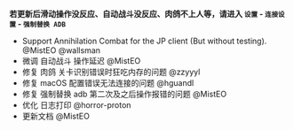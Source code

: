 **若更新后滑动操作没反应、自动战斗没反应、肉鸽不上人等，请进入 `设置` - `连接设置` - `强制替换 ADB`**

- Support Annihilation Combat for the JP client (But without testing). @MistEO @wallsman
- 微调 自动战斗 操作延迟 @MistEO
- 修复 肉鸽 关卡识别错误时狂吃内存的问题 @zzyyyl
- 修复 macOS 配置错误无法连接的问题 @hguandl
- 修复 强制替换 adb 第二次及之后操作报错的问题 @MistEO
- 优化 日志打印 @horror-proton
- 更新文档 @MistEO
